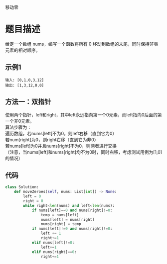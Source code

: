 移动零

# 题目描述
给定一个数组 nums，编写一个函数将所有 0 移动到数组的末尾，同时保持非零元素的相对顺序。


## 示例1
```
输入: [0,1,0,3,12]
输出: [1,3,12,0,0]
```

## 方法一：双指针
使用两个指针，left和right，其中left永远指向第一个0元素，而left指向0后面的第一个非0元素。   
算法步骤为：   
遍历数组，若nums[left]不为0，则left右移（直到它为0）  
若num[right]为0，则right右移（直到它为非0）  
若nums[left]为0并且nums[right]不为0，则两者进行交换  
（注意，当nums[left]和nums[right]均不为0时，同时右移，考虑测试用例为[1,0]的情况）  


## 代码

```python
class Solution:
    def moveZeroes(self, nums: List[int]) -> None:
        left = 0
        right = 0
        while right<len(nums) and left<len(nums):
            if nums[left]==0 and nums[right]!=0:
                temp = nums[left]
                nums[left] = nums[right]
                nums[right] = temp
            if nums[left]!=0 and nums[right]!=0:
                left += 1
                right+=1
            elif nums[left]!=0:
                left+=1
            elif nums[right]==0:
                right+=1
```

